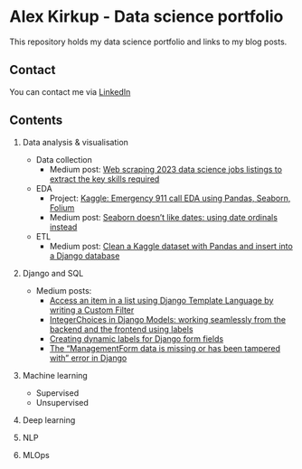 # Alex Kirkup - Data science portfolio

This repository holds my data science portfolio and links to my blog posts.

## Contact

You can contact me via [LinkedIn](https://www.linkedin.com/in/alex-kirkup/)

## Contents

1. Data analysis & visualisation
   - Data collection
     * Medium post: [Web scraping 2023 data science jobs listings to extract the key skills required](https://medium.com/@alex.kirkup/web-scraping-2023-data-science-jobs-listings-to-extract-the-key-skills-required-2359bfab176e)
   - EDA
     * Project: [Kaggle: Emergency 911 call EDA using Pandas, Seaborn, Folium](https://www.kaggle.com/alexkirkup/emergency-911-call-eda)
     * Medium post: [Seaborn doesn’t like dates: using date ordinals instead](https://medium.com/@alex.kirkup/seaborn-doesnt-like-dates-using-date-ordinals-instead-36f7ad4900d9)
   - ETL
     * Medium post: [Clean a Kaggle dataset with Pandas and insert into a Django database](https://medium.com/@alex.kirkup/clean-a-kaggle-dataset-with-pandas-and-insert-into-a-django-database-using-python-3e2ecbcbdc7f)

2. Django and SQL 
   - Medium posts:
     * [Access an item in a list using Django Template Language by writing a Custom Filter](https://medium.com/@alex.kirkup/access-an-item-in-a-list-using-django-template-language-by-writing-a-custom-filter-4542f0bba602)
     * [IntegerChoices in Django Models: working seamlessly from the backend and the frontend using labels](https://medium.com/@alex.kirkup/integerchoices-in-django-models-working-seamlessly-from-the-backend-and-the-frontend-using-labels-a3e77b86d419)
     * [Creating dynamic labels for Django form fields](https://medium.com/@alex.kirkup/creating-dynamic-labels-for-django-form-fields-9c4d809da651)
     * [The “ManagementForm data is missing or has been tampered with” error in Django](https://medium.com/@alex.kirkup/the-managementform-data-is-missing-or-has-been-tampered-with-error-in-django-5ff1cc0ac3ec)

3. Machine learning
   - Supervised
   - Unsupervised

4. Deep learning

5. NLP

6. MLOps
